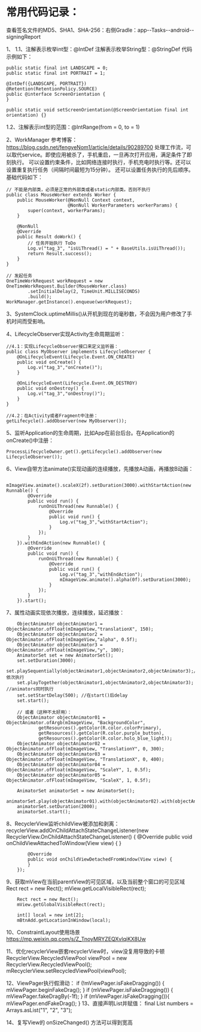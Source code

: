 # 常用代码记录：

查看签名文件的MD5、SHA1、SHA-256：右侧Gradle：app--Tasks--android--signingReport

1、
1.1、注解表示枚举int型：@IntDef
注解表示枚举String型：@StringDef
代码示例如下：

    public static final int LANDSCAPE = 0;
    public static final int PORTRAIT = 1;

    @IntDef({LANDSCAPE, PORTRAIT})
    @Retention(RetentionPolicy.SOURCE)
    public @interface ScreenOrientation {
    }
    
    public static void setScreenOrientation(@ScreenOrientation final int orientation) {}

1.2、注解表示int型的范围：@IntRange(from = 0, to = 1)

2、WorkManager
参考博客：https://blog.csdn.net/fengyeNom1/article/details/90289700
处理工作流，可以取代service。即使应用被杀了，手机重启，一旦再次打开应用，满足条件了即刻执行。
可以设置约束条件，比如网络连接时执行，手机充电时执行等。还可以设置重复执行任务（间隔时间最短为15分钟）。
还可以设置任务执行的先后顺序。基础代码如下：

    // 不能是内部类，必须是正常的外部类或者static内部类。否则不执行
    public class MouseWorker extends Worker {
        public MouseWorker(@NonNull Context context,
                           @NonNull WorkerParameters workerParams) {
            super(context, workerParams);
        }
    
        @NonNull
        @Override
        public Result doWork() {
            // 任务开始执行 ToDo 
            Log.v("tag_3", "isUiThread() = " + BaseUtils.isUiThread());
            return Result.success();
        }
    }
    
    // 发起任务
    OneTimeWorkRequest workRequest = new OneTimeWorkRequest.Builder(MouseWorker.class)
            .setInitialDelay(2, TimeUnit.MILLISECONDS)
            .build();
    WorkManager.getInstance().enqueue(workRequest);
    
3、SystemClock.uptimeMillis()从开机到现在的毫秒数，不会因为用户修改了手机时间而受影响。

4、LifecycleObserver实现Activity生命周期监听：

    //4.1：实现LifecycleObserver接口来定义监听器：
    public class MyObserver implements LifecycleObserver {
        @OnLifecycleEvent(Lifecycle.Event.ON_CREATE)
        public void onCreate() {
            Log.v("tag_3","onCreate()");
        }
    
        @OnLifecycleEvent(Lifecycle.Event.ON_DESTROY)
        public void onDestroy() {
            Log.v("tag_3","onDestroy()");
        }
    }
    
    //4.2：在Activity或者Fragment中注册：
    getLifecycle().addObserver(new MyObserver());
    
5、监听Application的生命周期，比如App在前台后台。在Application的onCreate()中注册：

    ProcessLifecycleOwner.get().getLifecycle().addObserver(new LifecycleObserver());
    
6、View自带方法animate()实现动画的连续播放，先播放A动画，再播放B动画：

        mImageView.animate().scaleX(2f).setDuration(3000).withStartAction(new Runnable() {
            @Override
            public void run() {
                runOnUiThread(new Runnable() {
                    @Override
                    public void run() {
                        Log.v("tag_3","withStartAction");
                    }
                });
            }
        }).withEndAction(new Runnable() {
            @Override
            public void run() {
                runOnUiThread(new Runnable() {
                    @Override
                    public void run() {
                        Log.v("tag_3","withEndAction");
                        mImageView.animate().alpha(0f).setDuration(3000);
                    }
                });
            }
        }).start();
        
7、属性动画实现依次播放，连续播放，延迟播放：

        ObjectAnimator objectAnimator1 = ObjectAnimator.ofFloat(mImageView,"translationX", 150);
        ObjectAnimator objectAnimator2 = ObjectAnimator.ofFloat(mImageView,"alpha", 0.5f);
        ObjectAnimator objectAnimator3 = ObjectAnimator.ofFloat(mImageView,"y", 100);
        AnimatorSet set = new AnimatorSet();
        set.setDuration(3000);
        set.playSequentially(objectAnimator1,objectAnimator2,objectAnimator3);//animators依次执行
        set.playTogether(objectAnimator1,objectAnimator2,objectAnimator3); //animators同时执行
        set.setStartDelay(500); //在start()后delay
        set.start();
        
        // 或者（这种不太好用）：
        ObjectAnimator objectAnimator01 = ObjectAnimator.ofArgb(mImageView, "BackgroundColor",
                getResources().getColor(R.color.colorPrimary),
                getResources().getColor(R.color.purple_button),
                getResources().getColor(R.color.holo_blue_light));
        ObjectAnimator objectAnimator02 = ObjectAnimator.ofFloat(mImageView, "TranslationY", 0, 300);
        ObjectAnimator objectAnimator03 = ObjectAnimator.ofFloat(mImageView, "TranslationX", 0, 400);
        ObjectAnimator objectAnimator04 = ObjectAnimator.ofFloat(mImageView, "ScaleY", 1, 0.5f);
        ObjectAnimator objectAnimator05 = ObjectAnimator.ofFloat(mImageView, "ScaleX", 1, 0.5f);

        AnimatorSet animatorSet = new AnimatorSet();
        animatorSet.play(objectAnimator01).with(objectAnimator02).with(objectAnimator03).before(objectAnimator04).before(objectAnimator05);
        animatorSet.setDuration(2000);
        animatorSet.start();

8、RecyclerView监听childView被添加和剥离：
        recyclerView.addOnChildAttachStateChangeListener(new RecyclerView.OnChildAttachStateChangeListener() {
            @Override
            public void onChildViewAttachedToWindow(View view) {
            }

            @Override
            public void onChildViewDetachedFromWindow(View view) {
            }
        });

9、获取mView在当前parentView的可见区域，以及当前整个窗口的可见区域
        Rect rect = new Rect();
        mView.getLocalVisibleRect(rect);

        Rect rect = new Rect();
        mView.getGlobalVisibleRect(rect);

        int[] local = new int[2];
        mBtnAdd.getLocationInWindow(local);

10、ConstraintLayout使用场景
        https://mp.weixin.qq.com/s/Z_TnoyMRYZEQXvlqiKX8Uw

11、优化recyclerView嵌套recyclerView时，view没复用导致的卡顿
        RecyclerView.RecycledViewPool viewPool = new RecyclerView.RecycledViewPool();
        mRecyclerView.setRecycledViewPool(viewPool);

12、ViewPager执行假滑动：
        if (!mViewPager.isFakeDragging()) {
            mViewPager.beginFakeDrag();
        }
        if (mViewPager.isFakeDragging()) {
            mViewPager.fakeDragBy(-1f);
        }
        if (mViewPager.isFakeDragging()){
            mViewPager.endFakeDrag();
        }
13、直接声明List并赋值：
    final List<String> numbers = Arrays.asList("1", "2", "3");

14、复写View的 onSizeChanged() 方法可以得到宽高